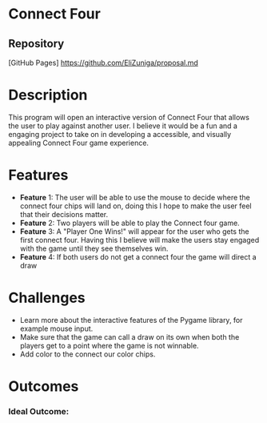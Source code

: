 # Connect Four

## Repository
[GitHub Pages] https://github.com/EliZuniga/proposal.md

# Description
This program will open an interactive version of Connect Four that allows the user to play against another user. I believe it would be a fun and a engaging project to take on in developing a accessible, and visually appealing Connect Four game experience. 

# Features 
* **Feature** 1: The user will be able to use the mouse to decide where the connect four chips will land on, doing this I hope to make the user feel that their decisions matter.
* **Feature** 2: Two players will be able to play the Connect four game.
* **Feature** 3: A "Player One Wins!" will appear for the user who gets the first connect four. Having this I believe will make the users stay engaged with the game until they see themselves win.
* **Feature** 4: If both users do not get a connect four the game will direct a draw

# Challenges
* Learn more about the interactive features of the Pygame library, for example mouse input.
* Make sure that the game can call a draw on its own when both the players get to a point where the game is not winnable.
* Add color to the connect our color chips.

# Outcomes
### Ideal Outcome:


